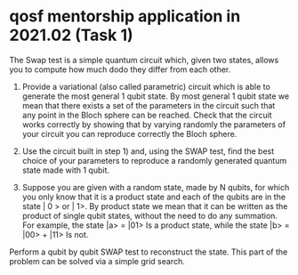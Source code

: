 # qosf mentorship application in 2021.02 (Task 1)

The Swap test is a simple quantum circuit which, given two states, allows you to compute how much dodo they differ from each other.

1. Provide a variational (also called parametric) circuit which is able to generate the most general 1 qubit state. By most general 1 qubit state we mean that there exists a set of the parameters in the circuit such that any point in the Bloch sphere can be reached. Check that the circuit works correctly by showing that by varying randomly the parameters of your circuit you can reproduce correctly the Bloch sphere.

1. Use the circuit built in step 1) and, using the SWAP test, find the best choice of your parameters to reproduce a randomly generated quantum state made with 1 qubit.

1. Suppose you are given with a random state, made by N qubits, for which you only know that it is a product state and each of the qubits are in the state | 0 > or | 1>. By product state we mean that it can be written as the product of single qubit states, without the need to do any summation. For example, the state
|a> = |01>
Is a product state, while the state
|b> = |00> + |11>
Is not.

Perform a qubit by qubit SWAP test to reconstruct the state. This part of the problem can be solved via a simple grid search.
